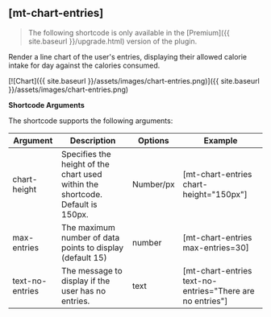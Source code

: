 ## [mt-chart-entries]

> The following shortcode is only available in the [Premium]({{ site.baseurl }}/upgrade.html) version of the plugin.

Render a line chart of the user's entries, displaying their allowed calorie intake for day against the calories consumed.

[![Chart]({{ site.baseurl }}/assets/images/chart-entries.png)]({{ site.baseurl }}/assets/images/chart-entries.png)

**Shortcode Arguments**
 
The shortcode supports the following arguments:
 
| Argument | Description | Options | Example |
|--|--|--|--|
| chart-height | Specifies the height of the chart used within the shortcode. Default is 150px. | Number/px  | [mt-chart-entries chart-height="150px"] | 
| max-entries | The maximum number of data points to display (default 15)| number  | [mt-chart-entries max-entries=30] |  
|text-no-entries|The message to display if the user has no entries. |text| [mt-chart-entries text-no-entries="There are no entries"]